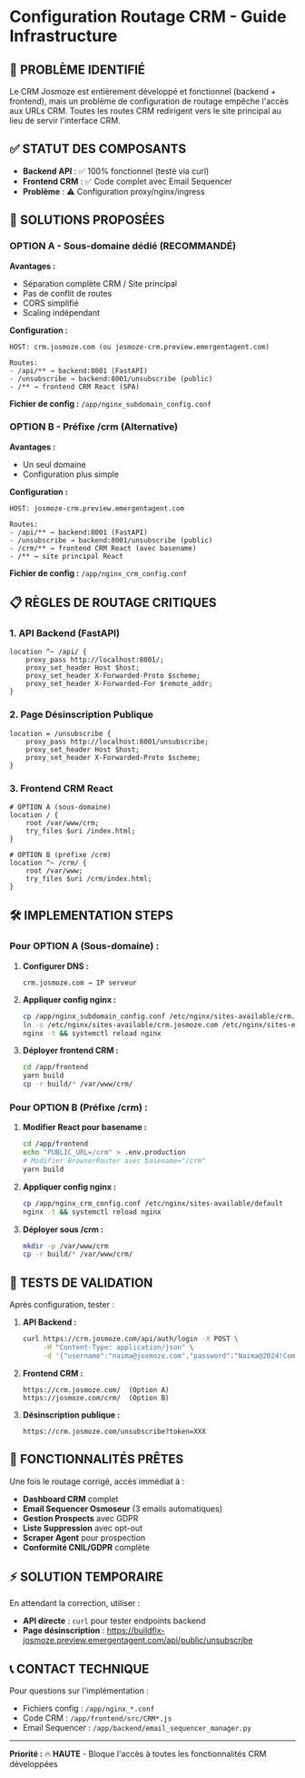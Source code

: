 # Configuration Routage CRM - Guide Infrastructure

## 🚨 **PROBLÈME IDENTIFIÉ**

Le CRM Josmoze est entièrement développé et fonctionnel (backend + frontend), mais un problème de configuration de routage empêche l'accès aux URLs CRM. Toutes les routes CRM redirigent vers le site principal au lieu de servir l'interface CRM.

## ✅ **STATUT DES COMPOSANTS**

- **Backend API** : ✅ 100% fonctionnel (testé via curl)
- **Frontend CRM** : ✅ Code complet avec Email Sequencer
- **Problème** : ⚠️ Configuration proxy/nginx/ingress

## 🔧 **SOLUTIONS PROPOSÉES**

### **OPTION A - Sous-domaine dédié (RECOMMANDÉ)**

**Avantages :**
- Séparation complète CRM / Site principal
- Pas de conflit de routes
- CORS simplifié
- Scaling indépendant

**Configuration :**
```
HOST: crm.josmoze.com (ou josmoze-crm.preview.emergentagent.com)

Routes:
- /api/** → backend:8001 (FastAPI)
- /unsubscribe → backend:8001/unsubscribe (public)
- /** → frontend CRM React (SPA)
```

**Fichier de config :** `/app/nginx_subdomain_config.conf`

### **OPTION B - Préfixe /crm (Alternative)**

**Avantages :**
- Un seul domaine
- Configuration plus simple

**Configuration :**
```
HOST: josmoze-crm.preview.emergentagent.com

Routes:
- /api/** → backend:8001 (FastAPI)
- /unsubscribe → backend:8001/unsubscribe (public)
- /crm/** → frontend CRM React (avec basename)
- /** → site principal React
```

**Fichier de config :** `/app/nginx_crm_config.conf`

## 📋 **RÈGLES DE ROUTAGE CRITIQUES**

### **1. API Backend (FastAPI)**
```nginx
location ^~ /api/ {
    proxy_pass http://localhost:8001/;
    proxy_set_header Host $host;
    proxy_set_header X-Forwarded-Proto $scheme;
    proxy_set_header X-Forwarded-For $remote_addr;
}
```

### **2. Page Désinscription Publique**
```nginx
location = /unsubscribe {
    proxy_pass http://localhost:8001/unsubscribe;
    proxy_set_header Host $host;
    proxy_set_header X-Forwarded-Proto $scheme;
}
```

### **3. Frontend CRM React**
```nginx
# OPTION A (sous-domaine)
location / {
    root /var/www/crm;
    try_files $uri /index.html;
}

# OPTION B (préfixe /crm)
location ^~ /crm/ {
    root /var/www;
    try_files $uri /crm/index.html;
}
```

## 🛠️ **IMPLEMENTATION STEPS**

### **Pour OPTION A (Sous-domaine) :**

1. **Configurer DNS :**
   ```
   crm.josmoze.com → IP serveur
   ```

2. **Appliquer config nginx :**
   ```bash
   cp /app/nginx_subdomain_config.conf /etc/nginx/sites-available/crm.josmoze.com
   ln -s /etc/nginx/sites-available/crm.josmoze.com /etc/nginx/sites-enabled/
   nginx -t && systemctl reload nginx
   ```

3. **Déployer frontend CRM :**
   ```bash
   cd /app/frontend
   yarn build
   cp -r build/* /var/www/crm/
   ```

### **Pour OPTION B (Préfixe /crm) :**

1. **Modifier React pour basename :**
   ```bash
   cd /app/frontend
   echo "PUBLIC_URL=/crm" > .env.production
   # Modifier BrowserRouter avec basename="/crm"
   yarn build
   ```

2. **Appliquer config nginx :**
   ```bash
   cp /app/nginx_crm_config.conf /etc/nginx/sites-available/default
   nginx -t && systemctl reload nginx
   ```

3. **Déployer sous /crm :**
   ```bash
   mkdir -p /var/www/crm
   cp -r build/* /var/www/crm/
   ```

## 🧪 **TESTS DE VALIDATION**

Après configuration, tester :

1. **API Backend :**
   ```bash
   curl https://crm.josmoze.com/api/auth/login -X POST \
        -H "Content-Type: application/json" \
        -d '{"username":"naima@josmoze.com","password":"Naima@2024!Commerce"}'
   ```

2. **Frontend CRM :**
   ```
   https://crm.josmoze.com/  (Option A)
   https://josmoze.com/crm/  (Option B)
   ```

3. **Désinscription publique :**
   ```
   https://crm.josmoze.com/unsubscribe?token=XXX
   ```

## 🚀 **FONCTIONNALITÉS PRÊTES**

Une fois le routage corrigé, accès immédiat à :

- **Dashboard CRM** complet
- **Email Sequencer Osmoseur** (3 emails automatiques)
- **Gestion Prospects** avec GDPR
- **Liste Suppression** avec opt-out
- **Scraper Agent** pour prospection
- **Conformité CNIL/GDPR** complète

## ⚡ **SOLUTION TEMPORAIRE**

En attendant la correction, utiliser :
- **API directe** : `curl` pour tester endpoints backend
- **Page désinscription** : https://buildfix-josmoze.preview.emergentagent.com/api/public/unsubscribe

## 📞 **CONTACT TECHNIQUE**

Pour questions sur l'implémentation :
- Fichiers config : `/app/nginx_*.conf`
- Code CRM : `/app/frontend/src/CRM*.js`
- Email Sequencer : `/app/backend/email_sequencer_manager.py`

---

**Priorité :** 🔥 **HAUTE** - Bloque l'accès à toutes les fonctionnalités CRM développées